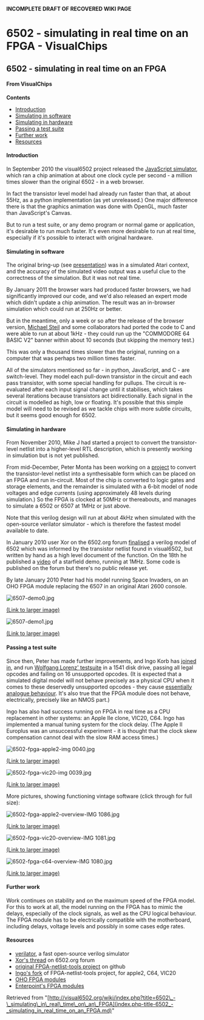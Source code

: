 **INCOMPLETE DRAFT OF RECOVERED WIKI PAGE**

# 6502 - simulating in real time on an FPGA - VisualChips

## 6502 - simulating in real time on an FPGA

#### From VisualChips
**Contents**

- [Introduction](#introduction)
- [Simulating in software](#simulating-in-software)
- [Simulating in hardware](#simulating-in-hardware)
- [Passing a test suite](#passing-a-test-suite)
- [Further work](#further-work)
- [Resources](#resources)

#### Introduction

In September 2010 the visual6502 project released the [JavaScript simulator](http://www.visual6502.org/JSSim/expert.html?steps=10), which ran a chip animation at about one clock cycle per second - a million times slower than the original 6502 - in a web browser.

In fact the transistor level model had already run faster than that, at about 55Hz, as a python implementation (as yet unreleased.) One major difference there is that the graphics animation was done with OpenGL, much faster than JavaScript's Canvas.

But to run a test suite, or any demo program or normal game or application, it's desirable to run much faster. It's even more desirable to run at real time, especially if it's possible to interact with original hardware.

#### Simulating in software

The original bring-up (see [presentation](http://visual6502.org/downloads.html)) was in a simulated Atari context, and the accuracy of the simulated video output was a useful clue to the correctness of the simulation. But it was not real time.

By January 2011 the browser wars had produced faster browsers, we had significantly improved our code, and we'd also released an expert mode which didn't update a chip animation. The result was an in-browser simulation which could run at 250Hz or better.

But in the meantime, only a week or so after the release of the browser version, [Michael Steil](http://www.pagetable.com/?p=517) and some collaborators had ported the code to C and were able to run at about 1kHz - they could run up the "COMMODORE 64 BASIC V2" banner within about 10 seconds (but skipping the memory test.)

This was only a thousand times slower than the original, running on a computer that was perhaps two million times faster.

All of the simulators mentioned so far - in python, JavaScript, and C - are switch-level. They model each pull-down transistor in the circuit and each pass transistor, with some special handling for pullups. The circuit is re-evaluated after each input signal change until it stabilises, which takes several iterations because transistors act bidirectionally. Each signal in the circuit is modelled as high, low or floating.  It's possible that this simple model will need to be revised as we tackle chips with more subtle circuits, but it seems good enough for 6502.

#### Simulating in hardware

From November 2010, Mike J had started a project to convert the transistor-level netlist into a higher-level RTL description, which is presently working in simulation but is not yet published.

From mid-December, Peter Monta has been working on a [project](https://github.com/pmonta/FPGA-netlist-tools) to convert the transistor-level netlist into a synthesisable form which can be placed on an FPGA and run in-circuit.  Most of the chip is converted to logic gates and storage elements, and the remainder is simulated with a 6-bit model of node voltages and edge currents (using approximately 48 levels during simulation.) So the FPGA is clocked at 50MHz or thereabouts, and manages to simulate a 6502 or 6507 at 1MHz or just above.

Note that this verilog design will run at about 4kHz when simulated with the open-source verilator simulator - which is therefore the fastest model available to date.

In January 2010 user Xor on the 6502.org forum [finalised](http://forum.6502.org/viewtopic.php?t=1747) a verilog model of 6502 which was informed by the transistor netlist found in visual6502, but written by hand as a high level document of the function. On the 18th he published a [video](http://youtu.be/b7O7QJsaHHk) of a starfield demo, running at 1MHz. Some code is published on the forum but there's no public release yet.

By late January 2010 Peter had his model running Space Invaders, on an OHO FPGA module replacing the 6507 in an original Atari 2600 console.

![6507-demo0.jpg](images/thumb/f/f6/6507-demo0.jpg/640px-6507-demo0.jpg)

[(Link to larger image)](index.php-title-File-6507-demo0.jpg.md)

![6507-demo1.jpg](images/thumb/c/c9/6507-demo1.jpg/640px-6507-demo1.jpg)

[(Link to larger image)](index.php-title-File-6507-demo1.jpg.md)

#### Passing a test suite

Since then, Peter has made further improvements, and Ingo Korb has [joined in](https://github.com/ikorb/FPGA-netlist-tools), and run [Wolfgang Lorenz' testsuite](index.php-title-6502TestPrograms.md) in a 1541 disk drive, passing all legal opcodes and failing on 16 unsupported opcodes.  (It is expected that a simulated digital model will not behave precisely as a physical CPU when it comes to these deservedly unsupported opcodes - they cause [essentially analogue behaviour](index.php-title-6502_Opcode_8B_~XAA~_ANE~.md). It's also true that the FPGA module does not behave, electrically, precisely like an NMOS part.)

Ingo has also had success running on FPGA in real time as a CPU replacement in other systems: an Apple IIe clone, VIC20, C64. Ingo has implemented a manual tuning system for the clock delay. (The Apple II Europlus was an unsuccessful experiment - it is thought that the clock skew compensation cannot deal with the slow RAM access times.)

![6502-fpga-apple2-img 0040.jpg](images/thumb/6/6e/6502-fpga-apple2-img_0040.jpg/640px-6502-fpga-apple2-img_0040.jpg)

[(Link to larger image)](index.php-title-File-6502-fpga-apple2-img_0040.jpg.md)

![6502-fpga-vic20-img 0039.jpg](images/thumb/7/70/6502-fpga-vic20-img_0039.jpg/640px-6502-fpga-vic20-img_0039.jpg)

[(Link to larger image)](index.php-title-File-6502-fpga-vic20-img_0039.jpg.md)

More pictures, showing functioning vintage software (click through for full size):

![6502-fpga-apple2-overview-IMG 1086.jpg](images/thumb/b/b2/6502-fpga-apple2-overview-IMG_1086.jpg/240px-6502-fpga-apple2-overview-IMG_1086.jpg)

[(Link to larger image)](index.php-title-File-6502-fpga-apple2-overview-IMG_1086.jpg.md)

![6502-fpga-vic20-overview-IMG 1081.jpg](images/thumb/c/c3/6502-fpga-vic20-overview-IMG_1081.jpg/240px-6502-fpga-vic20-overview-IMG_1081.jpg)

[(Link to larger image)](index.php-title-File-6502-fpga-vic20-overview-IMG_1081.jpg.md)

![6502-fpga-c64-overview-IMG 1080.jpg](images/thumb/3/37/6502-fpga-c64-overview-IMG_1080.jpg/240px-6502-fpga-c64-overview-IMG_1080.jpg)

[(Link to larger image)](index.php-title-File-6502-fpga-c64-overview-IMG_1080.jpg.md)

#### Further work

Work continues on stability and on the maximum speed of the FPGA model. For this to work at all, the model running on the FPGA has to mimic the delays, especially of the clock signals, as well as the CPU logical behaviour.  The FPGA module has to be electrically compatible with the motherboard, including delays, voltage levels and possibly in some cases edge rates.

#### Resources

- [verilator](http://www.veripool.org/wiki/verilator), a fast open-source verilog simulator
- [Xor's thread](http://forum.6502.org/viewtopic.php?t=1747) on 6502.org forum
- [original FPGA-netlist-tools project](https://github.com/pmonta/FPGA-netlist-tools) on github
- [Ingo's fork](https://github.com/ikorb/FPGA-netlist-tools) of FPGA-netlist-tools project, for apple2, C64, VIC20
- [OHO FPGA modules](http://www.google.co.uk/search?q=GODIL40_XC3S250E)
- [Enterpoint's FPGA modules](http://enterpoint.co.uk/shop/en/48-craignell1.html)

Retrieved from "[http://visual6502.org/wiki/index.php?title=6502\_-\_simulating\_in\_real\_time\_on\_an\_FPGA](index.php-title-6502_-_simulating_in_real_time_on_an_FPGA.md)"


